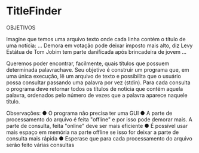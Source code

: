 # TitleFinder
OBJETIVOS

Imagine que temos uma arquivo texto onde cada linha contém o título de uma notícia: 
... 
Demora em votação pode deixar imposto mais alto, diz Levy 
Estátua de Tom Jobim tem parte danificada após brincadeira de jovem 
... 
 
Queremos poder encontrar, facilmente, quais títulos que possuem determinada palavra­chave. 
Seu objetivo é construir um programa que, em uma única execução, lê um arquivo de texto e 
possibilita que o usuário possa consultar passando uma palavra por vez (stdin). Para cada 
consulta o programa deve retornar todos os títulos de notícia que contém aquela palavra, 
ordenados pelo número de vezes que a palavra aparece naquele título. 
 
Observações: 
● O programa não precisa ter uma GUI 
● A parte de processamento do arquivo é feita "offline" e por isso pode demorar mais. A 
parte de consulta, feita "online" deve ser mais eficiente 
● É possível usar mais espaço em memória na parte offline se isso for deixar a parte de 
consulta mais rápida 
● Espera­se que para cada processamento do arquivo serão feito várias consultas 

